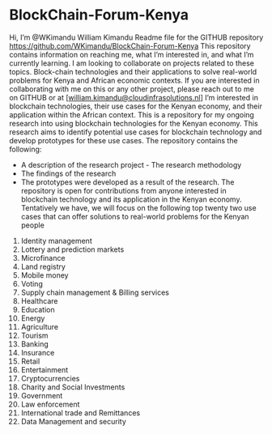 # BlockChain-Forum-Kenya
Hi, I’m @WKimandu William Kimandu
Readme file for the GITHUB repository
https://github.com/WKimandu/BlockChain-Forum-Kenya 
This repository contains information on reaching me, what I’m interested in, and what I’m currently learning. I am looking to collaborate on projects related to these topics.
Block-chain technologies and their applications to solve real-world problems for Kenya and African economic contexts.
If you are interested in collaborating with me on this or any other project, please reach out to me on GITHUB or at [william.kimandu@cloudinfrasolutions.nl]
I’m interested in blockchain technologies, their use cases for the Kenyan economy, and their application within the African context. This is a repository for my ongoing research into using blockchain technologies for the Kenyan economy. 
This research aims to identify potential use cases for blockchain technology and develop prototypes for these use cases. 
The repository contains the following:
- A description of the research project - The research methodology 
- The findings of the research 
- The prototypes were developed as a result of the research. The repository is open for contributions from anyone interested in blockchain technology and its application in the Kenyan economy. Tentatively we have, we will focus on the following top twenty two use cases that can offer solutions to real-world problems for the Kenyan people
1.	Identity management
2.	Lottery and prediction markets
3.	Microfinance
4.	Land registry
5.	Mobile money
6.	Voting 
7.	Supply chain management & Billing services
8.	Healthcare
9.	Education
10.	Energy
11.	Agriculture
12.	Tourism
13.	Banking
14.	Insurance
15.	Retail
16.	Entertainment
17.	Cryptocurrencies
18.	Charity and Social Investments
19.	Government
20.	Law enforcement
21.	International trade and Remittances
22.	Data  Management and security

